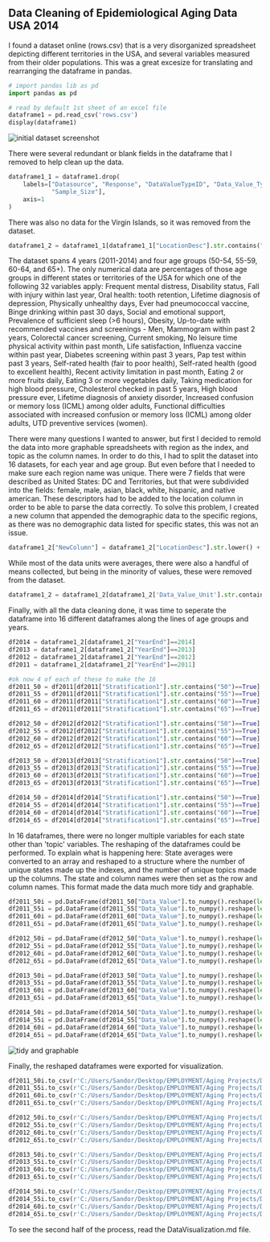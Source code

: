 ## Data Cleaning of Epidemiological Aging Data USA 2014

I found a dataset online (rows.csv) that is a very disorganized spreadsheet depicting different territories in the USA, and several variables measured from their older populations.
This was a great excesize for translating and rearranging the dataframe in pandas.
```python
# import pandas lib as pd
import pandas as pd

# read by default 1st sheet of an excel file
dataframe1 = pd.read_csv('rows.csv')
display(dataframe1)
```
![initial dataset screenshot](https://user-images.githubusercontent.com/121974615/211162577-c6fba2db-f408-45e1-b7f5-4bbb8d24fd8a.PNG)

There were several redundant or blank fields in the dataframe that I removed to help clean up the data.
```python
dataframe1_1 = dataframe1.drop(
    labels=["Datasource", "Response", "DataValueTypeID", "Data_Value_Type", "Data_Value_Alt", 
            "Sample_Size"],
    axis=1
)
```
There was also no data for the Virgin Islands, so it was removed from the dataset.
``` python
dataframe1_2 = dataframe1_1[dataframe1_1["LocationDesc"].str.contains("Virgin Islands")==False]
```
The dataset spans 4 years (2011-2014) and four age groups (50-54, 55-59, 60-64, and 65+). The only numerical data are percentages of those age groups in different states or territories of the USA for which one of the following 32 variables apply:
Frequent mental distress, Disability status, Fall with injury within last year, Oral health: tooth retention, Lifetime diagnosis of depression, Physically unhealthy days, Ever had pneumococcal vaccine, Binge drinking within past 30 days, Social and emotional support, Prevalence of sufficient sleep (>6 hours), Obesity, Up-to-date with recommended vaccines and screenings - Men, Mammogram within past 2 years, Colorectal cancer screening, Current smoking, No leisure time physical activity within past month, Life satisfaction, Influenza vaccine within past year, Diabetes screening within past 3 years, Pap test within past 3 years, Self-rated health (fair to poor health), Self-rated health (good to excellent health), Recent activity limitation in past month, Eating 2 or more fruits daily, Eating 3 or more vegetables daily, Taking medication for high blood pressure, Cholesterol checked in past 5 years, High blood pressure ever, Lifetime diagnosis of anxiety disorder, Increased confusion or memory loss (ICML) among older adults, Functional difficulties associated with increased confusion or memory loss (ICML) among older adults, UTD preventive services (women). 

There were many questions I wanted to answer, but first I decided to remold the data into more graphable spreadsheets with region as the index, and topic as the column names. In order to do this, I had to split the dataset into 16 datasets, for each year and age group. But even before that I needed to make sure each region name was unique. There were 7 fields that were described as United States: DC and Territories, but that were subdivided into the fields: female, male, asian, black, white, hispanic, and native american. These descriptors had to be added to the location column in order to be able to parse the data correctly. To solve this problem, I created a new column that appended the demographic data to the specific regions, as there was no demographic data listed for specific states, this was not an issue.
```python
dataframe1_2["NewColumn"] = dataframe1_2["LocationDesc"].str.lower() + " " + dataframe1_2["Stratification2"].str.lower()
```
While most of the data units were averages, there were also a handful of means collected, but being in the minority of values, these were removed from the dataset.
```python
dataframe1_2 = dataframe1_2[dataframe1_2['Data_Value_Unit'].str.contains('Number')==False]
```
Finally, with all the data cleaning done, it was time to seperate the dataframe into 16 different dataframes along the lines of age groups and years.
```python
df2014 = dataframe1_2[dataframe1_2["YearEnd"]==2014]
df2013 = dataframe1_2[dataframe1_2["YearEnd"]==2013]
df2012 = dataframe1_2[dataframe1_2["YearEnd"]==2012]
df2011 = dataframe1_2[dataframe1_2["YearEnd"]==2011]

#ok now 4 of each of these to make the 16
df2011_50 = df2011[df2011["Stratification1"].str.contains("50")==True]
df2011_55 = df2011[df2011["Stratification1"].str.contains("55")==True]
df2011_60 = df2011[df2011["Stratification1"].str.contains("60")==True]
df2011_65 = df2011[df2011["Stratification1"].str.contains("65")==True]

df2012_50 = df2012[df2012["Stratification1"].str.contains("50")==True]
df2012_55 = df2012[df2012["Stratification1"].str.contains("55")==True]
df2012_60 = df2012[df2012["Stratification1"].str.contains("60")==True]
df2012_65 = df2012[df2012["Stratification1"].str.contains("65")==True]

df2013_50 = df2013[df2013["Stratification1"].str.contains("50")==True]
df2013_55 = df2013[df2013["Stratification1"].str.contains("55")==True]
df2013_60 = df2013[df2013["Stratification1"].str.contains("60")==True]
df2013_65 = df2013[df2013["Stratification1"].str.contains("65")==True]

df2014_50 = df2014[df2014["Stratification1"].str.contains("50")==True]
df2014_55 = df2014[df2014["Stratification1"].str.contains("55")==True]
df2014_60 = df2014[df2014["Stratification1"].str.contains("60")==True]
df2014_65 = df2014[df2014["Stratification1"].str.contains("65")==True]
```
In 16 dataframes, there were no longer multiple variables for each state other than 'topic' variables.
The reshaping of the dataframes could be performed.
To explain what is happening here: State averages were converted to an array and reshaped to a structure where the number of unique states made up the indexes, and the number of unique topics made up the columns. The state and column names were then set as the row and column names. This format made the data much more tidy and graphable.
```python
df2011_50i = pd.DataFrame(df2011_50["Data_Value"].to_numpy().reshape(len(df2011_50.Topic.unique()),len(df2011_50.NewColumn.unique())).T,index = df2011_50.NewColumn.unique(),columns = df2011_50.Topic.unique())
df2011_55i = pd.DataFrame(df2011_55["Data_Value"].to_numpy().reshape(len(df2011_55.Topic.unique()),len(df2011_55.NewColumn.unique())).T,index = df2011_55.NewColumn.unique(),columns = df2011_55.Topic.unique())
df2011_60i = pd.DataFrame(df2011_60["Data_Value"].to_numpy().reshape(len(df2011_60.Topic.unique()),len(df2011_60.NewColumn.unique())).T,index = df2011_60.NewColumn.unique(),columns = df2011_60.Topic.unique())
df2011_65i = pd.DataFrame(df2011_65["Data_Value"].to_numpy().reshape(len(df2011_65.Topic.unique()),len(df2011_65.NewColumn.unique())).T,index = df2011_65.NewColumn.unique(),columns = df2011_65.Topic.unique())

df2012_50i = pd.DataFrame(df2012_50["Data_Value"].to_numpy().reshape(len(df2012_50.Topic.unique()),len(df2012_50.NewColumn.unique())).T,index = df2012_50.NewColumn.unique(),columns = df2012_50.Topic.unique())
df2012_55i = pd.DataFrame(df2012_55["Data_Value"].to_numpy().reshape(len(df2012_55.Topic.unique()),len(df2012_55.NewColumn.unique())).T,index = df2012_55.NewColumn.unique(),columns = df2012_55.Topic.unique())
df2012_60i = pd.DataFrame(df2012_60["Data_Value"].to_numpy().reshape(len(df2012_60.Topic.unique()),len(df2012_60.NewColumn.unique())).T,index = df2012_60.NewColumn.unique(),columns = df2012_60.Topic.unique())
df2012_65i = pd.DataFrame(df2012_65["Data_Value"].to_numpy().reshape(len(df2012_65.Topic.unique()),len(df2012_65.NewColumn.unique())).T,index = df2012_65.NewColumn.unique(),columns = df2012_65.Topic.unique())

df2013_50i = pd.DataFrame(df2013_50["Data_Value"].to_numpy().reshape(len(df2013_50.Topic.unique()),len(df2013_50.NewColumn.unique())).T,index = df2013_50.NewColumn.unique(),columns = df2013_50.Topic.unique())
df2013_55i = pd.DataFrame(df2013_55["Data_Value"].to_numpy().reshape(len(df2013_55.Topic.unique()),len(df2013_55.NewColumn.unique())).T,index = df2013_55.NewColumn.unique(),columns = df2013_55.Topic.unique())
df2013_60i = pd.DataFrame(df2013_60["Data_Value"].to_numpy().reshape(len(df2013_60.Topic.unique()),len(df2013_60.NewColumn.unique())).T,index = df2013_60.NewColumn.unique(),columns = df2013_60.Topic.unique())
df2013_65i = pd.DataFrame(df2013_65["Data_Value"].to_numpy().reshape(len(df2013_65.Topic.unique()),len(df2013_65.NewColumn.unique())).T,index = df2013_65.NewColumn.unique(),columns = df2013_65.Topic.unique())

df2014_50i = pd.DataFrame(df2014_50["Data_Value"].to_numpy().reshape(len(df2014_50.Topic.unique()),len(df2014_50.NewColumn.unique())).T,index = df2014_50.NewColumn.unique(),columns = df2014_50.Topic.unique())
df2014_55i = pd.DataFrame(df2014_55["Data_Value"].to_numpy().reshape(len(df2014_55.Topic.unique()),len(df2014_55.NewColumn.unique())).T,index = df2014_55.NewColumn.unique(),columns = df2014_55.Topic.unique())
df2014_60i = pd.DataFrame(df2014_60["Data_Value"].to_numpy().reshape(len(df2014_60.Topic.unique()),len(df2014_60.NewColumn.unique())).T,index = df2014_60.NewColumn.unique(),columns = df2014_60.Topic.unique())
df2014_65i = pd.DataFrame(df2014_65["Data_Value"].to_numpy().reshape(len(df2014_65.Topic.unique()),len(df2014_65.NewColumn.unique())).T,index = df2014_65.NewColumn.unique(),columns = df2014_65.Topic.unique())
```
![tidy and graphable](https://user-images.githubusercontent.com/121974615/211614892-21953422-65af-403e-a9b9-273bd37218d2.PNG)

Finally, the reshaped dataframes were exported for visualization.
```python
df2011_50i.to_csv(r'C:/Users/Sandor/Desktop/EMPLOYMENT/Aging Projects/Data Analysis Aging Study/Data4visualization/df2011_50i.csv')
df2011_55i.to_csv(r'C:/Users/Sandor/Desktop/EMPLOYMENT/Aging Projects/Data Analysis Aging Study/Data4visualization/df2011_55i.csv')
df2011_60i.to_csv(r'C:/Users/Sandor/Desktop/EMPLOYMENT/Aging Projects/Data Analysis Aging Study/Data4visualization/df2011_60i.csv')
df2011_65i.to_csv(r'C:/Users/Sandor/Desktop/EMPLOYMENT/Aging Projects/Data Analysis Aging Study/Data4visualization/df2011_65i.csv')

df2012_50i.to_csv(r'C:/Users/Sandor/Desktop/EMPLOYMENT/Aging Projects/Data Analysis Aging Study/Data4visualization/df2012_50i.csv')
df2012_55i.to_csv(r'C:/Users/Sandor/Desktop/EMPLOYMENT/Aging Projects/Data Analysis Aging Study/Data4visualization/df2012_55i.csv')
df2012_60i.to_csv(r'C:/Users/Sandor/Desktop/EMPLOYMENT/Aging Projects/Data Analysis Aging Study/Data4visualization/df2012_60i.csv')
df2012_65i.to_csv(r'C:/Users/Sandor/Desktop/EMPLOYMENT/Aging Projects/Data Analysis Aging Study/Data4visualization/df2012_65i.csv')

df2013_50i.to_csv(r'C:/Users/Sandor/Desktop/EMPLOYMENT/Aging Projects/Data Analysis Aging Study/Data4visualization/df2013_50i.csv')
df2013_55i.to_csv(r'C:/Users/Sandor/Desktop/EMPLOYMENT/Aging Projects/Data Analysis Aging Study/Data4visualization/df2013_55i.csv')
df2013_60i.to_csv(r'C:/Users/Sandor/Desktop/EMPLOYMENT/Aging Projects/Data Analysis Aging Study/Data4visualization/df2013_60i.csv')
df2013_65i.to_csv(r'C:/Users/Sandor/Desktop/EMPLOYMENT/Aging Projects/Data Analysis Aging Study/Data4visualization/df2013_65i.csv')

df2014_50i.to_csv(r'C:/Users/Sandor/Desktop/EMPLOYMENT/Aging Projects/Data Analysis Aging Study/Data4visualization/df2014_50i.csv')
df2014_55i.to_csv(r'C:/Users/Sandor/Desktop/EMPLOYMENT/Aging Projects/Data Analysis Aging Study/Data4visualization/df2014_55i.csv')
df2014_60i.to_csv(r'C:/Users/Sandor/Desktop/EMPLOYMENT/Aging Projects/Data Analysis Aging Study/Data4visualization/df2014_60i.csv')
df2014_65i.to_csv(r'C:/Users/Sandor/Desktop/EMPLOYMENT/Aging Projects/Data Analysis Aging Study/Data4visualization/df2014_65i.csv')
```
To see the second half of the process, read the DataVisualization.md file.

